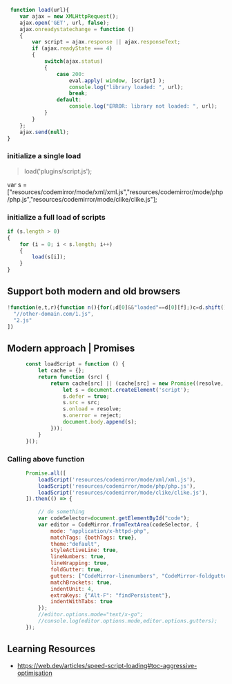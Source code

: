 ```js
 function load(url){
    var ajax = new XMLHttpRequest();
    ajax.open('GET', url, false);
    ajax.onreadystatechange = function ()
    {
        var script = ajax.response || ajax.responseText;
        if (ajax.readyState === 4)
        {
            switch(ajax.status)
            {
                case 200:
                    eval.apply( window, [script] );
                    console.log("library loaded: ", url);
                    break;
                default:
                    console.log("ERROR: library not loaded: ", url);
            }
        }
    };
    ajax.send(null);
}
```
 ### initialize a single load 
> load('plugins/script.js');

var s =["resources/codemirror/mode/xml/xml.js","resources/codemirror/mode/php/php.js","resources/codemirror/mode/clike/clike.js"];
### initialize a full load of scripts
```js
if (s.length > 0)
{
    for (i = 0; i < s.length; i++)
    {
        load(s[i]);
    }
}
```

## Support both modern and old browsers
```js
!function(e,t,r){function n(){for(;d[0]&&"loaded"==d[0][f];)c=d.shift(),c[o]=!i.parentNode.insertBefore(c,i)}for(var s,a,c,d=[],i=e.scripts[0],o="onreadystatechange",f="readyState";s=r.shift();)a=e.createElement(t),"async"in i?(a.async=!1,e.head.appendChild(a)):i[f]?(d.push(a),a[o]=n):e.write("<"+t+' src="'+s+'" defer></'+t+">"),a.src=s}(document,"script",[
  "//other-domain.com/1.js",
  "2.js"
])
```

## Modern approach | Promises

```js
      const loadScript = function () {
          let cache = {};
          return function (src) {
              return cache[src] || (cache[src] = new Promise((resolve, reject) => {
                  let s = document.createElement('script');
                  s.defer = true;
                  s.src = src;
                  s.onload = resolve;
                  s.onerror = reject;
                  document.body.append(s);
              }));
          }
      }();
```

### Calling above function
```js
      Promise.all([
          loadScript('resources/codemirror/mode/xml/xml.js'),
          loadScript('resources/codemirror/mode/php/php.js'),
          loadScript('resources/codemirror/mode/clike/clike.js'),
      ]).then(() => {
          
          // do something
          var codeSelector=document.getElementById("code");
          var editor = CodeMirror.fromTextArea(codeSelector, {
              mode: "application/x-httpd-php",
              matchTags: {bothTags: true},
              theme:"default",
              styleActiveLine: true,
              lineNumbers: true,
              lineWrapping: true,
              foldGutter: true,
              gutters: ["CodeMirror-linenumbers", "CodeMirror-foldgutter"],
              matchBrackets: true,
              indentUnit: 4,
              extraKeys: {"Alt-F": "findPersistent"},
              indentWithTabs: true
          });
          //editor.options.mode="text/x-go";
          //console.log(editor.options.mode,editor.options.gutters);
      });
```
## Learning Resources
* https://web.dev/articles/speed-script-loading#toc-aggressive-optimisation
